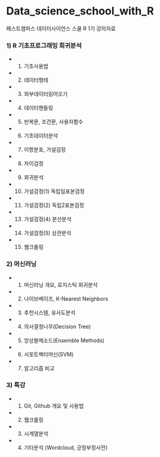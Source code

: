 # Data_science_school_with_R
패스트캠퍼스 데이터사이언스 스쿨 R 1기 강의자료
### 1) R 기초프로그래밍 회귀분석
  - 01. 기초사용법
  - 02. 데이터형태
  - 03. 외부데이터읽어오기
  - 04. 데이터핸들링
  - 05. 반복문, 조건문, 사용자함수
  - 06. 기초데이터분석
  - 07. 이항분포, 가설검정
  - 08. 차이검정
  - 09. 회귀분석
  - 10. 가설검정(1) 독립일표본검정
  - 11. 가설검정(2) 독립2표본검정
  - 13. 가설검정(4) 분산분석
  - 14. 가설검정(5) 상관분석
  - 15. 웹크롤링
  
### 2) 머신러닝
  - 01. 머신러닝 개요, 로지스틱 회귀분석
  - 02. 나이브베이즈, K-Nearest Neighbors
  - 03. 추천시스템, 유사도분석
  - 04. 의사결정나무(Decision Tree)
  - 05. 앙상블메소드(Ensemble Methods)
  - 06. 서포트벡터머신(SVM)
  - 07. 알고리즘 비교
  
### 3) 특강
  - 01. Git, Github 개요 및 사용법
  - 02. 웹크롤링
  - 03. 시계열분석
  - 04. 기타분석 (Wordcloud, 긍정부정사전)
